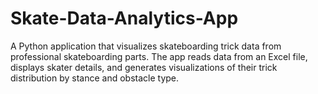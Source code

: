 # Skate-Data-Analytics-App
A Python application that visualizes skateboarding trick data from professional skateboarding parts. The app reads data from an Excel file, displays skater details, and generates visualizations of their trick distribution by stance and obstacle type.
